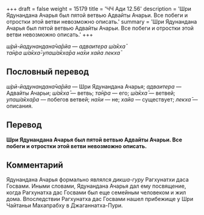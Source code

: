 +++
draft = false
weight = 15179
title = 'ЧЧ Ади 12.56'
description = 'Шри Ядунандана Ачарья был пятой ветвью Адвайты Ачарьи. Все побеги и отростки этой ветви невозможно описать.'
summary = 'Шри Ядунандана Ачарья был пятой ветвью Адвайты Ачарьи. Все побеги и отростки этой ветви невозможно описать.'
+++

_ш́рӣ-йадунандана̄ча̄рйа — адваитера ш́а̄кха̄  
та̄н̇ра ш́а̄кха̄-упаш́а̄кха̄ра на̄хи хайа лекха̄_

## Пословный перевод

_ш́рӣ_\-_йадунандана̄ча̄рйа_ — Шри Ядунандана Ачарья; _адваитера_ — Адвайты Ачарьи; _ш́а̄кха̄_ — ветвь; _та̄н̇ра_ — его; _ш́а̄кха̄_ — ветвей; _упаш́а̄кха̄ра_ — побегов ветвей; _на̄хи_ — не; _хайа_ — существует; _лекха̄_ — описания.

## Перевод

**Шри Ядунандана Ачарья был пятой ветвью Адвайты Ачарьи. Все побеги и отростки этой ветви невозможно описать.**

## Комментарий

Ядунандана Ачарья формально являлся _дикша-гуру_ Рагхунатхи даса Госвами. Иными словами, Ядунандана Ачарья дал ему посвящение, когда Рагхунатха дас Госвами был еще семейным человеком и жил дома. Впоследствии Рагхунатха дас Госвами нашел прибежище у Шри Чайтаньи Махапрабху в Джаганнатха-Пури.
